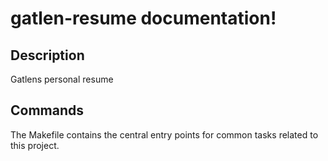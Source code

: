 # gatlen-resume documentation!



## Description

Gatlens personal resume


## Commands

The Makefile contains the central entry points for common tasks related to this project.

